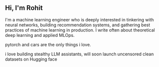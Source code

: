 ## Hi, I'm Rohit  


I'm a machine learning engineer who is deeply interested in tinkering with neural networks, building recommendation systems, and gathering best practices of machine learning in production. I write often about theoretical deep learning and applied MLOps.

pytorch and cars are the only things i love.

i love building stealthy LLM assistants, will soon launch uncensored clean datasets on Hugging face




